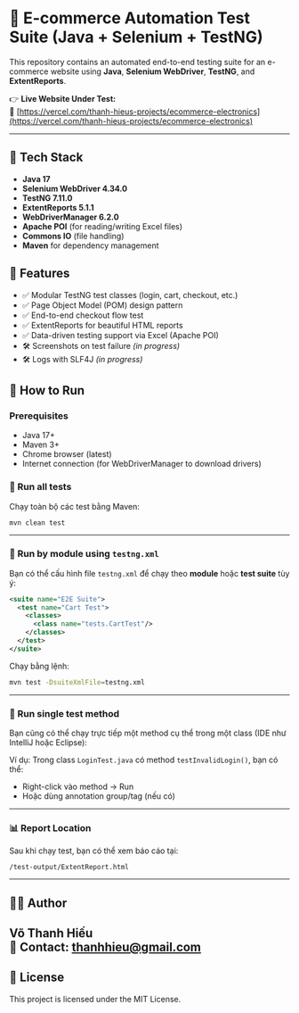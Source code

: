 # 🛒 E-commerce Automation Test Suite (Java + Selenium + TestNG)

This repository contains an automated end-to-end testing suite for an e-commerce website using **Java**, **Selenium WebDriver**, **TestNG**, and **ExtentReports**.

👉 **Live Website Under Test:**  
🔗 [https://vercel.com/thanh-hieus-projects/ecommerce-electronics](https://vercel.com/thanh-hieus-projects/ecommerce-electronics)

---

## 🧪 Tech Stack

- **Java 17**
- **Selenium WebDriver 4.34.0**
- **TestNG 7.11.0**
- **ExtentReports 5.1.1**
- **WebDriverManager 6.2.0**
- **Apache POI** (for reading/writing Excel files)
- **Commons IO** (file handling)
- **Maven** for dependency management

## 🧰 Features

- ✅ Modular TestNG test classes (login, cart, checkout, etc.)
- ✅ Page Object Model (POM) design pattern
- ✅ End-to-end checkout flow test
- ✅ ExtentReports for beautiful HTML reports
- ✅ Data-driven testing support via Excel (Apache POI)
- 🛠️ Screenshots on test failure *(in progress)*
- 🛠️ Logs with SLF4J *(in progress)*

## 🚀 How to Run

### Prerequisites

- Java 17+
- Maven 3+
- Chrome browser (latest)
- Internet connection (for WebDriverManager to download drivers)


### 🔁 Run all tests
Chạy toàn bộ các test bằng Maven:
```bash
mvn clean test
```

---

### 📂 Run by module using `testng.xml`
Bạn có thể cấu hình file `testng.xml` để chạy theo **module** hoặc **test suite** tùy ý:
```xml
<suite name="E2E Suite">
  <test name="Cart Test">
    <classes>
      <class name="tests.CartTest"/>
    </classes>
  </test>
</suite>
```
Chạy bằng lệnh:
```bash
mvn test -DsuiteXmlFile=testng.xml
```

---

### 🧪 Run single test method
Bạn cũng có thể chạy trực tiếp một method cụ thể trong một class (IDE như IntelliJ hoặc Eclipse):

Ví dụ: Trong class `LoginTest.java` có method `testInvalidLogin()`, bạn có thể:
- Right-click vào method → Run
- Hoặc dùng annotation group/tag (nếu có)

---

### 📊 Report Location
Sau khi chạy test, bạn có thể xem báo cáo tại:
```
/test-output/ExtentReport.html
```

---

## 🧑‍💻 Author

**Võ Thanh Hiếu**  
📧 Contact: thanhhieu@gmail.com
---

## 📄 License

This project is licensed under the MIT License.

